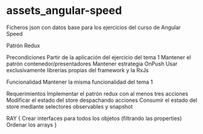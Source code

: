 # assets_angular-speed
Ficheros json con datos base para los ejercicios del curso de Angular Speed

Patrón Redux

Precondiciones
   Partir de la aplicación del ejercicio del tema 1
   Mantener el patrón contenedor/presentadores
   Mantener estrategia OnPush
   Usar exclusivamente librerías propias del framework y la RxJs

Funcionalidad
   Mantener la misma funcionalidad del tema 1

Requerimientos
   Implementar el patrón redux con al menos tres acciones
   Modificar el estado del store despachando acciones
   Consumir el estado del store mediante selectores observables y snapshot




RAY {
   Crear interfaces para todos los objetos (filtrando las properties)
   Ordenar los arrays
}
